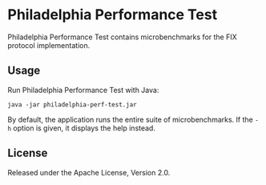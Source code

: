 # Philadelphia Performance Test

Philadelphia Performance Test contains microbenchmarks for the FIX protocol
implementation.

## Usage

Run Philadelphia Performance Test with Java:

```
java -jar philadelphia-perf-test.jar
```

By default, the application runs the entire suite of microbenchmarks. If the
`-h` option is given, it displays the help instead.

## License

Released under the Apache License, Version 2.0.
